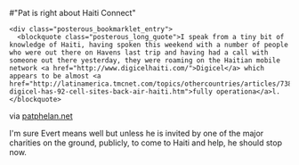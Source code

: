 #"Pat is right about Haiti Connect"


    <div class="posterous_bookmarklet_entry">
      <blockquote class="posterous_long_quote">I speak from a tiny bit of knowledge of Haiti, having spoken this weekend with a number of people who were out there on Havens last trip and having had a call with someone out there yesterday, they were roaming on the Haitian mobile network <a href="http://www.digicelhaiti.com/">Digicel</a> which appears to be almost <a href="http://latinamerica.tmcnet.com/topics/othercountries/articles/73840-digicel-has-92-cell-sites-back-air-haiti.htm">fully operationa</a>l.</blockquote>

<div class="posterous_quote_citation">via <a href="http://patphelan.net/why-i-dont-agree-with-haiti-connect/">patphelan.net</a></div>
    <p>I'm sure Evert means well but unless he is invited by one of the major charities on the ground, publicly, to come to Haiti and help, he should stop now.</p></div>
  